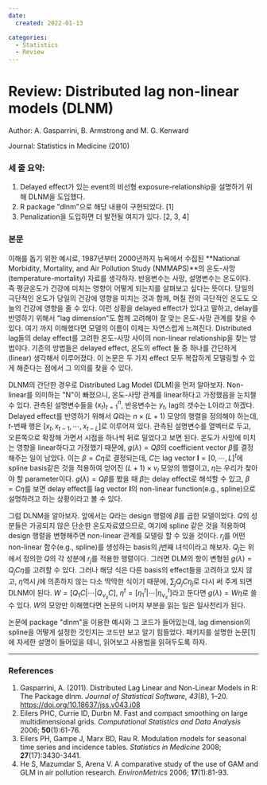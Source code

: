 ```yaml
---
date:
  created: 2022-01-13

categories:
  - Statistics
  - Review
---
```


# Review: Distributed lag non-linear models (DLNM)

Author: A. Gasparrini, B. Armstrong and M. G. Kenward

Journal: Statistics in Medicine (2010)



### 세 줄 요약:

1. Delayed effect가 있는 event의 비선형 exposure-relationship을 설명하기 위해 DLNM을 도입했다.
2. R package "dlnm"으로 해당 내용이 구현되었다. [1]
3. Penalization을 도입하면 더 발전될 여지가 있다. [2, 3, 4]

<!-- more -->

### 본문

 이해를 돕기 위한 예시로, 1987년부터 2000년까지 뉴욕에서 수집된 **National Morbidity, Mortality, and Air Pollution Study (NMMAPS)**의 온도-사망 (temperature-mortality) 자료를 생각하자. 반응변수는 사망, 설명변수는 온도이다. 즉 평균온도가 건강에 미치는 영향이 어떻게 되는지를 살펴보고 싶다는 뜻이다. 당일의 극단적인 온도가 당일의 건강에 영향을 미치는 것과 함께, 며칠 전의 극단적인 온도도 오늘의 건강에 영향을 줄 수 있다. 이런 상황을 delayed effect가 있다고 말하고, delay를 반영하기 위해서 "lag dimension"도 함께 고려해야 잘 맞는 온도-사망 관계를 찾을 수 있다. 여기 까지 이해했다면 모델의 이름이 이제는 자연스럽게 느껴진다. Distributed lag들의 delay effect를 고려한 온도-사망 사이의 non-linear relationship을 찾는 방법이다. 기존의 방법들은 delayed effect, 온도의 effect 둘 중 하나를 간단하게(linear) 생각해서 이루어졌다. 이 논문은 두 가지 effect 모두 복잡하게 모델링할 수 있게 해준다는 점에서 그 의의를 찾을 수 있다.

 DLNM의 간단한 경우로 Distributed Lag Model (DLM)을 먼저 알아보자. Non-linear를 의미하는 "N"이 빠졌으니, 온도-사망 관계를 linear하다고 가정했음을 눈치챌 수 있다. 관측된 설명변수들을 $( x_t )_ {t = 1}^n$, 반응변수는 $y_t$, lag의 갯수는 L이라고 하겠다. Delayed effect를 반영하기 위해서 $Q$라는 $n \times (L+1)$ 모양의 행렬을 정의해야 하는데, $t$-번째 행은 $[x_t, x_{t-1}, \cdots, x_{t-L}]$로 이루어져 있다. 관측된 설명변수를 열벡터로 두고, 오른쪽으로 확장해 가면서 시점을 하나씩 뒤로 밀었다고 보면 된다. 온도가 사망에 미치는 영향을 linear하다고 가정했기 때문에, $g(\lambda) = Q\beta$의 coefficient vector $\beta$를 결정해주는 일이 남았다. 이는 $\beta = C \eta$로 결정되는데, $C$는 lag vector $\textbf{l} = [0, \cdots, L]^t$에 spline basis같은 것을 적용하여 얻어진 $(L+1)\times \nu_l$ 모양의 행렬이고, $\eta$는 우리가 찾아야 할 parameter이다. $g(\lambda) = Q\beta$를 봤을 때 $\beta$는 delay effect로 해석할 수 있고, $\beta = C\eta$를 보면 delay effect를 lag vector $\textbf{l}$의 non-linear function(e.g., spline)으로 설명하려고 하는 상황이라고 볼 수 있다.

 그럼 DLNM을 알아보자. 앞에서는 $Q$라는 design 행렬에 $\beta$를 곱한 모델이었다. $Q$의 성분들은 가공되지 않은 단순한 온도자료였으므로, 여기에 spline 같은 것을 적용하여 design 행렬을 변형해주면 non-linear 관계를 모델링 할 수 있을 것이다. $r_j$를 어떤 non-linear 함수(e.g., spline)를 생성하는 basis의 $j$번째 녀석이라고 해보자. $Q_j$는 위에서 정의한 $Q$의 각 성분에 $r_j$를 적용한 행렬이다. 그러면 DLM의 항이 변형된  $g(\lambda) = Q_j C \eta$를 고려할 수 있다. 그러나 해당 식은 다른 basis의 effect들을 고려하고 있지 않고, $\eta$역시 $j$에 의존하지 않는 다소 딱딱한 식이기 때문에, $\sum_j Q_j C \eta_j$로 다시 써 주게 되면 DLNM이 된다. $W = \left[ Q_1 C \lvert \cdots \lvert Q_{\nu_x} C \right]$, $\eta^t = [\eta_1 ^t \lvert \cdots \lvert \eta_{\nu_x}^t]$라고 둔다면 $g(\lambda) = W\eta$로 쓸 수 있다. $W$의 모양만 이해했다면 논문의 나머지 부분을 읽는 일은 일사천리가 된다.

 논문에 package "dlnm"을 이용한 예시와 그 코드가 들어있는데, lag dimension의 spline을 어떻게 설정한 것인지는 코드만 보고 알기 힘들었다. 패키지를 설명한 논문[1]에 자세한 설명이 들어있을 테니, 읽어보고 사용법을 읽혀두도록 하자.

---

### References

1. Gasparrini, A. (2011). Distributed Lag Linear and Non-Linear Models in R: The Package dlnm. *Journal of Statistical Software*, *43*(8), 1–20. https://doi.org/10.18637/jss.v043.i08
2. Eilers PHC, Currie ID, Durbn M. Fast and compact smoothing on large multidimensional grids. *Computational Statistics and Data Analysis* 2006; **50**(1):61-76.
3. Eilers PH, Gampe J, Marx BD, Rau R. Modulation models for seasonal time series and incidence tables. *Statistics in Medicine* 2008; **27**(17):3430-3441.
4. He S, Mazumdar S, Arena V. A comparative study of the use of GAM and GLM in air pollution research. *EnvironMetrics* 2006; **17**(1):81-93.


